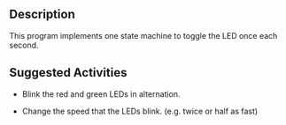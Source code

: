 ## Description

This program implements one state machine to toggle the LED once each second.

## Suggested Activities

* Blink the red and green LEDs in alternation.

* Change the speed that the LEDs blink.  (e.g. twice or half as fast)